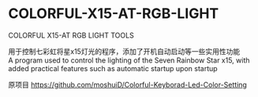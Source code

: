 # COLORFUL-X15-AT-RGB-LIGHT
COLORFUL X15-AT RGB LIGHT TOOLS

用于控制七彩虹将星x15灯光的程序，添加了开机自动启动等一些实用性功能
</br>A program used to control the lighting of the Seven Rainbow Star x15, with added practical features such as automatic startup upon startup

原项目 https://github.com/moshuiD/Colorful-Keyborad-Led-Color-Setting
